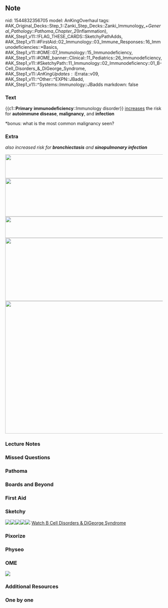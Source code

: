 ## Note
nid: 1544832356705
model: AnKingOverhaul
tags: #AK_Original_Decks::Step_1::Zanki_Step_Decks::Zanki_Immunology_+_General_Pathology::Pathoma_Chapter_2_(Inflammation), #AK_Step1_v11::!FLAG_THESE_CARDS::SketchyPathAdds, #AK_Step1_v11::#FirstAid::02_Immunology::03_Immune_Responses::16_Immunodeficiencies::*Basics, #AK_Step1_v11::#OME::07_Immunology::15_Immunodeficiency, #AK_Step1_v11::#OME_banner::Clinical::11_Pediatrics::26_Immunodeficiency, #AK_Step1_v11::#SketchyPath::11_Immunology::02_Immunodeficiency::01_B-Cell_Disorders_&_DiGeorge_Syndrome, #AK_Step1_v11::$AnKingUpdates::$Errata::v09, #AK_Step1_v11::^Other::^EXPN::JBadd, #AK_Step1_v11::^Systems::Immunology::JBadds
markdown: false

### Text
{{c1::<b>Primary</b> <b>immunodeficiency</b>::Immunology disorder}}
<u>increases</u> the risk for <b>autoimmune disease</b>,
<b>malignancy</b>, and <b>infection</b>
<div>
  *bonus: what is the most common malignancy seen?
</div>

### Extra
<i>also increased risk for <b>bronchiectasis</b> and
<b>sinopulmonary infection</b></i>
<div>
  <div>
    <div><img src=
    "Screen%20Shot%202019-05-30%20at%205.20.17%20PM.png" class=""
    style="height: 76px; width: 925px;"></div>
    <div><img src=
    "Screen%20Shot%202019-05-30%20at%205.20.26%20PM.png" class=""
    style="height: 122px; width: 923px;"></div>
    <div><img src=
    "Screen%20Shot%202019-05-30%20at%205.22.07%20PM.png" class=""
    style="height: 68px; width: 897px;"></div>
    <div><img src=
    "Screen%20Shot%202019-05-30%20at%205.22.21%20PM.png" class=""
    style="height: 201px; width: 894px;"></div>
  </div>
  <div>
    <div><img src="Humoral%20immunodeficiency_1566160514431.png"
    class="" style="height: 422px; width: 691px;"></div>
  </div>
</div>

### Lecture Notes


### Missed Questions


### Pathoma


### Boards and Beyond


### First Aid


### Sketchy
<img src=
"SketchyMedical%202019-12-31%2008-01-46_1566160514431.jpg"><img src="SketchyMedical%202019-12-31%2008-01-22_1566160514431.jpg"><img src="SketchyMedical%202019-12-31%2008-02-38_1566160514431.jpg"><img src="SketchyMedical%202019-12-31%2008-02-47_1566160514431.jpg"><img src="zoverall%20picture-0e3b44ff765a2f686c344996c95f214c32ce7465_1566160514431.jpg">
<a href=
"https://dashboard.sketchy.com/study/medical/courses/medical-pathophysiology/units/medical-pathophysiology-immunology/videos/medical-pathophysiology-immunology-immunodeficiency-b-cell-disorders-and-digeorge-syndrome?utm_source=anki&utm_medium=partnership&utm_campaign=february_update&utm_content=medical">
Watch B Cell Disorders & DiGeorge Syndrome</a>

### Pixorize


### Physeo


### OME
<div class="ome-widget">
  <a href=
  "https://onlinemeded.org/spa/pediatrics/immunodeficiency/acquire?ref=anki">
  <img src="_OME_AnkiFlashcards_Lesson_3.png"></a>
</div>

### Additional Resources


### One by one

